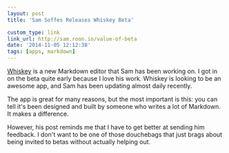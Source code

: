 ```yaml
---
layout: post
title: 'Sam Soffes Releases Whiskey Beta'

custom_type: link
link_url: http://sam.roon.io/value-of-beta
date: '2014-11-05 12:12:38'
tags: [apps, markdown]
---
```

[Whiskey](http://usewhiskey.com/) is a new Markdown editor that Sam has been working on. I got in on the beta quite early because I love his work. Whiskey is looking to be an awesome app, and Sam has been updating almost daily recently.

The app is great for many reasons, but the most important is this: you can tell it's been designed and built by someone who writes a lot of Markdown. It makes a difference.

However, his post reminds me that I have to get better at sending him feedback. I don't want to be one of those douchebags that just brags about being invited to betas without actually helping out.
